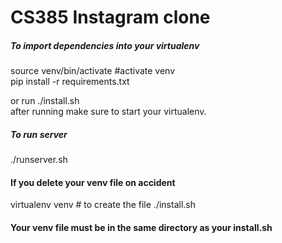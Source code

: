 # CS385 Instagram clone

##### To import dependencies into your virtualenv  
source venv/bin/activate  #activate venv  
pip install -r requirements.txt

or run ./install.sh  
after running make sure to start your virtualenv.

##### To run server
./runserver.sh

#### If you delete your venv file on accident
virtualenv venv # to create the file
./install.sh

#### Your venv file must be in the same directory as your install.sh
